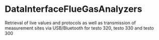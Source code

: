 # DataInterfaceFlueGasAnalyzers
Retrieval of live values and protocols as well as transmission of measurement sites via USB/Bluetooth for testo 320, testo 330 and testo 300
